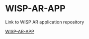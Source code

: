 # WISP-AR-APP
Link to WISP AR application repository

[WISP-AR-APP](https://gitlab.liu.se/ludas507/wisp-ar-v2/-/tree/master/WISP%20AR%20Application%20Gestures)
